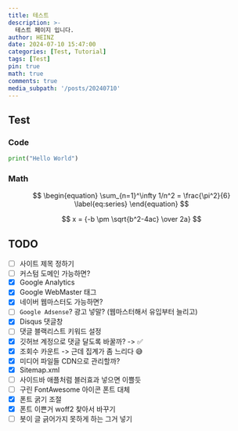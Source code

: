 ```yaml
---
title: 테스트
description: >-
  테스트 페이지 입니다.
author: HEINZ
date: 2024-07-10 15:47:00
categories: [Test, Tutorial]
tags: [Test]
pin: true
math: true
comments: true
media_subpath: '/posts/20240710'
---
```


## Test

### Code
```python
print("Hello World")
```
### Math

$$
\begin{equation}
  \sum_{n=1}^\infty 1/n^2 = \frac{\pi^2}{6}
  \label{eq:series}
\end{equation}
$$

$$ x = {-b \pm \sqrt{b^2-4ac} \over 2a} $$

## TODO

- [ ] 사이트 제목 정하기
- [ ] 커스텀 도메인 가능하면?
- [X] Google Analytics
- [X] Google WebMaster 태그
- [X] 네이버 웹마스터도 가능하면?
- [ ] `Google Adsense`? 광고 넣말? (웹마스터해서 유입부터 늘리고)
- [X] Disqus 댓글창
- [ ] 댓글 블랙리스트 키워드 설정
- [X] 깃허브 계정으로 댓글 달도록 바꿀까? -> ✅
- [X] 조회수 카운트 -> 근데 집계가 좀 느리다 😅
- [X] 미디어 파일들 CDN으로 관리할까?
- [X] Sitemap.xml
- [ ] 사이드바 애플처럼 블러효과 넣으면 이쁠듯
- [ ] 구린 FontAwesome 아이콘 폰트 대체
- [X] 폰트 굵기 조절
- [X] 폰트 이쁜거 woff2 찾아서 바꾸기
- [ ] 봇이 글 긁어가지 못하게 하는 그거 넣기
